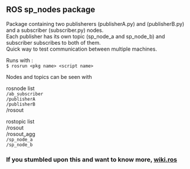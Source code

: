 ## ROS sp_nodes package


Package containing two publisherers (publisherA.py) and (publisherB.py) and a subscriber (subscriber.py) nodes.   
Each publisher has its own topic (sp_node_a and sp_node_b) and subscriber subscribes to both of them.  
Quick way to test communication between multiple machines.  

Runs with :  
`$ rosrun <pkg name> <script name>`

Nodes and topics can be seen with   

rosnode list  
`/ab_subscriber`  
`/publisherA`  
`/publisherB`  
/rosout

rostopic list  
/rosout  
/rosout_agg  
`/sp_node_a`  
`/sp_node_b`  

### If you stumbled upon this and want to know more, [wiki.ros](http://wiki.ros.org)
